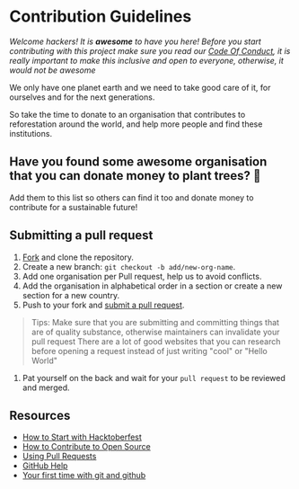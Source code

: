 # Contribution Guidelines

_Welcome hackers! It is **awesome** to have you here! Before you start contributing with this project make sure you read our [Code Of Conduct](https://github.com/OtacilioN/awesome-hacktoberfest-plant-a-tree/blob/master/CODE_OF_CONDUCT.md), it is really important to make this inclusive and open to everyone, otherwise, it would not be awesome_

We only have one planet earth and we need to take good care of it, for ourselves and for the next generations. 

So take the time to donate to an organisation that contributes to reforestation around the world, and help more people and find these institutions.

## Have you found some awesome organisation that you can donate money to plant trees? 🌱

Add them to this list so others can find it too and donate money to contribute for a sustainable future!

## Submitting a pull request

1. [Fork](https://github.com/OtacilioN/awesome-hacktoberfest-plant-a-tree/fork) and clone the repository.
1. Create a new branch: `git checkout -b add/new-org-name`.
1. Add one organisation per Pull request, help us to avoid conflicts.
1. Add the organisation in alphabetical order in a section or create a new section for a new country.
1. Push to your fork and [submit a pull request](https://github.com/OtacilioN/awesome-hacktoberfest-plant-a-tree/compare).
> Tips: Make sure that you are submitting and committing things that are of quality substance, otherwise maintainers can invalidate your pull request
> There are a lot of good websites that you can research before opening a request instead of just writing "cool" or "Hello World"
1. Pat yourself on the back and wait for your `pull request` to be reviewed and merged.

## Resources

- [How to Start with Hacktoberfest](https://www.youtube.com/watch?v=4RvIFvmZA3o)
- [How to Contribute to Open Source](https://opensource.guide/how-to-contribute/)
- [Using Pull Requests](https://help.github.com/articles/about-pull-requests/)
- [GitHub Help](https://help.github.com)
- [Your first time with git and github](https://kbroman.org/github_tutorial/pages/first_time.html)
